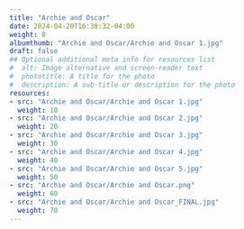 ```yaml
---
title: "Archie and Oscar"
date: 2024-04-20T16:38:32-04:00
weight: 0
albumthumb: "Archie and Oscar/Archie and Oscar 1.jpg"
draft: false
## Optional additional meta info for resources list
#  alt: Image alternative and screen-reader text
#  phototitle: A title for the photo
#  description: A sub-title or description for the photo
resources:
- src: "Archie and Oscar/Archie and Oscar 1.jpg"
  weight: 10
- src: "Archie and Oscar/Archie and Oscar 2.jpg"
  weight: 20
- src: "Archie and Oscar/Archie and Oscar 3.jpg"
  weight: 30
- src: "Archie and Oscar/Archie and Oscar 4.jpg"
  weight: 40
- src: "Archie and Oscar/Archie and Oscar 5.jpg"
  weight: 50
- src: "Archie and Oscar/Archie and Oscar.png"
  weight: 60
- src: "Archie and Oscar/Archie and Oscar_FINAL.jpg"
  weight: 70
---
```

